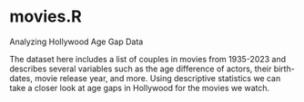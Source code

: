 # movies.R
Analyzing Hollywood Age Gap Data

The dataset here includes a list of couples in movies from 1935-2023 and describes several variables such as the age difference of actors, their birth-dates, movie release year, and more. Using descriptive statistics we can take a closer look at age gaps in Hollywood for the movies we watch.
